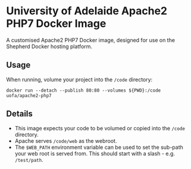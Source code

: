 # University of Adelaide Apache2 PHP7 Docker Image

A customised Apache2 PHP7 Docker image, designed for use on the Shepherd Docker
hosting platform.

## Usage

When running, volume your project into the `/code` directory:

```
docker run --detach --publish 80:80 --volumes ${PWD}:/code uofa/apache2-php7
```

## Details

* This image expects your code to be volumed or copied into the `/code`
directory.
* Apache serves `/code/web` as the webroot.
* The `$WEB_PATH` environment variable can be used to set the sub-path your
web root is served from. This should start with a slash - e.g. `/test/path`.
